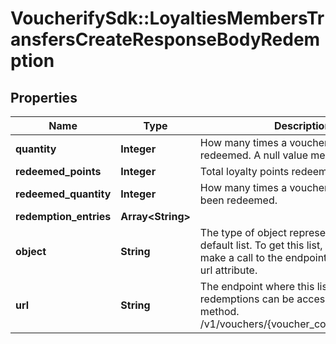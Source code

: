 # VoucherifySdk::LoyaltiesMembersTransfersCreateResponseBodyRedemption

## Properties

| Name | Type | Description | Notes |
| ---- | ---- | ----------- | ----- |
| **quantity** | **Integer** | How many times a voucher can be redeemed. A null value means unlimited. |  |
| **redeemed_points** | **Integer** | Total loyalty points redeemed. | [optional] |
| **redeemed_quantity** | **Integer** | How many times a voucher has already been redeemed. | [optional] |
| **redemption_entries** | **Array&lt;String&gt;** |  | [optional] |
| **object** | **String** | The type of object represented is by default list. To get this list, you need to make a call to the endpoint returned in the url attribute. | [optional][default to &#39;list&#39;] |
| **url** | **String** | The endpoint where this list of redemptions can be accessed using a GET method. /v1/vouchers/{voucher_code}/redemptions | [optional] |

